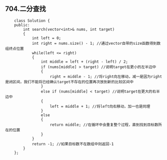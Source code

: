 ## 704.二分查找
        

        class Solution {
        public:
            int search(vector<int>& nums, int target) 
            {
                int left = 0;
                int right = nums.size() - 1; //通过vector自带的size函数得到数组终点位置
                while(left <= right)
                {
                    int middle = left + (right - left) / 2;
                    if (nums[middle] > target) //说明target在更小的左半边中
                    {
                        right = middle - 1; //将right向左移动，减一是因为right是闭区间，我们不能将已经确认target不存在的位置再次放到新的比较区间中
                    }
                    else if (nums[middle] < target) //说明target在更大的右半边中
                    {
                        left = middle + 1; //将left向右移动，加一也是同理
                    }
                    else
                    {
                        return middle; //在循环中会重复整个过程，直到找到目标数所在的位置
                    }
                }
                return -1; //如果目标数不在数组中则返回-1
            }
        };